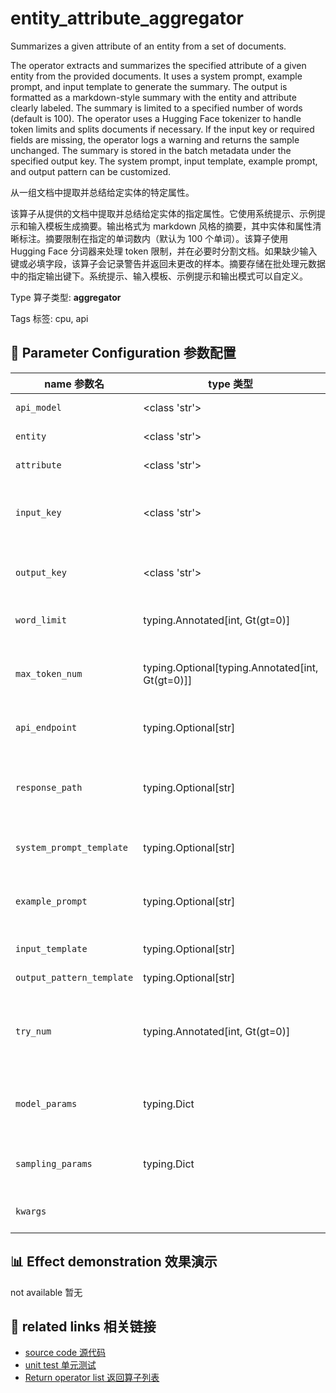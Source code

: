 # entity_attribute_aggregator

Summarizes a given attribute of an entity from a set of documents.

The operator extracts and summarizes the specified attribute of a given entity from the provided documents. It uses a system prompt, example prompt, and input template to generate the summary. The output is formatted as a markdown-style summary with the entity and attribute clearly labeled. The summary is limited to a specified number of words (default is 100). The operator uses a Hugging Face tokenizer to handle token limits and splits documents if necessary. If the input key or required fields are missing, the operator logs a warning and returns the sample unchanged. The summary is stored in the batch metadata under the specified output key. The system prompt, input template, example prompt, and output pattern can be customized.

从一组文档中提取并总结给定实体的特定属性。

该算子从提供的文档中提取并总结给定实体的指定属性。它使用系统提示、示例提示和输入模板生成摘要。输出格式为 markdown 风格的摘要，其中实体和属性清晰标注。摘要限制在指定的单词数内（默认为 100 个单词）。该算子使用 Hugging Face 分词器来处理 token 限制，并在必要时分割文档。如果缺少输入键或必填字段，该算子会记录警告并返回未更改的样本。摘要存储在批处理元数据中的指定输出键下。系统提示、输入模板、示例提示和输出模式可以自定义。

Type 算子类型: **aggregator**

Tags 标签: cpu, api

## 🔧 Parameter Configuration 参数配置
| name 参数名 | type 类型 | default 默认值 | desc 说明 |
|--------|------|--------|------|
| `api_model` | <class 'str'> | `'gpt-4o'` | API model name. |
| `entity` | <class 'str'> | `None` | The given entity. |
| `attribute` | <class 'str'> | `None` | The given attribute. |
| `input_key` | <class 'str'> | `'event_description'` | The input key in the meta field of the samples. |
| `output_key` | <class 'str'> | `'entity_attribute'` | The output key in the aggregation field of the |
| `word_limit` | typing.Annotated[int, Gt(gt=0)] | `100` | Prompt the output length. |
| `max_token_num` | typing.Optional[typing.Annotated[int, Gt(gt=0)]] | `None` | The max token num of the total tokens of the |
| `api_endpoint` | typing.Optional[str] | `None` | URL endpoint for the API. |
| `response_path` | typing.Optional[str] | `None` | Path to extract content from the API response. |
| `system_prompt_template` | typing.Optional[str] | `None` | The system prompt template. |
| `example_prompt` | typing.Optional[str] | `None` | The example part in the system prompt. |
| `input_template` | typing.Optional[str] | `None` | The input template. |
| `output_pattern_template` | typing.Optional[str] | `None` | The output template. |
| `try_num` | typing.Annotated[int, Gt(gt=0)] | `3` | The number of retry attempts when there is an API |
| `model_params` | typing.Dict | `{}` | Parameters for initializing the API model. |
| `sampling_params` | typing.Dict | `{}` | Extra parameters passed to the API call. |
| `kwargs` |  | `''` | Extra keyword arguments. |

## 📊 Effect demonstration 效果演示
not available 暂无

## 🔗 related links 相关链接
- [source code 源代码](../../../data_juicer/ops/aggregator/entity_attribute_aggregator.py)
- [unit test 单元测试](../../../tests/ops/aggregator/test_entity_attribute_aggregator.py)
- [Return operator list 返回算子列表](../../Operators.md)